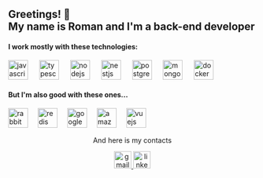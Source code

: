 <h2 align="left">Greetings! 👋<br>My name is Roman and I'm a back-end developer</h2>

  <h4 float="left">I work mostly with these technologies:</h4>
  <div float="left">
    <img src="https://skillicons.dev/icons?i=js" height="40" alt="javascript logo"  />
    <img width="15" />
    <img src="https://skillicons.dev/icons?i=ts" height="40" alt="typescript logo"  />
    <img width="15" />
    <img src="https://skillicons.dev/icons?i=nodejs" height="40" alt="nodejs logo"  />
    <img width="15" />
    <img src="https://skillicons.dev/icons?i=nestjs" height="40" alt="nestjs logo"  />
    <img width="15" />
    <img src="https://skillicons.dev/icons?i=postgres" height="40" alt="postgresql logo"  />
    <img width="15" />
    <img src="https://skillicons.dev/icons?i=mongodb" height="40" alt="mongodb logo"  />
    <img width="15" />
    <img src="https://skillicons.dev/icons?i=docker" height="40" alt="docker logo"  />
  </div>

  <h4 float="right">But I'm also good with these ones...</h4>
  <div float="right">
    <img src="https://skillicons.dev/icons?i=rabbitmq" height="40" alt="rabbitmq logo"  />
    <img width="12" />
    <img src="https://skillicons.dev/icons?i=redis" height="40" alt="redis logo"  />
    <img width="12" />
    <img src="https://skillicons.dev/icons?i=gcp" height="40" alt="googlecloud logo"  />
    <img width="12" />
    <img src="https://skillicons.dev/icons?i=aws" height="40" alt="amazonwebservices logo"  />
    <img width="12" />
    <img src="https://skillicons.dev/icons?i=vue" height="40" alt="vuejs logo"  />
  </div>


<p align="center">And here is my contacts</p>
<div align="center">
  <a href="mailto:ledinromanwork@gmail.com" target="_blank">
    <img src="https://img.shields.io/static/v1?message=Gmail&logo=gmail&label=&color=D14836&logoColor=white&labelColor=&style=for-the-badge" height="35" alt="gmail logo"  />
  </a>
  <a href="https://www.linkedin.com/in/roman-ledin-3a8537269/" target="_blank">
    <img src="https://img.shields.io/static/v1?message=LinkedIn&logo=linkedin&label=&color=0077B5&logoColor=white&labelColor=&style=for-the-badge" height="35" alt="linkedin logo"  />
  </a>
</div>

